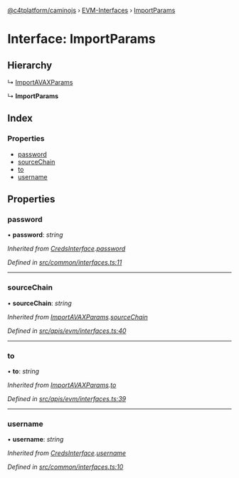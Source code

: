 [@c4tplatform/caminojs](../README.md) › [EVM-Interfaces](../modules/evm_interfaces.md) › [ImportParams](evm_interfaces.importparams.md)

# Interface: ImportParams

## Hierarchy

  ↳ [ImportAVAXParams](evm_interfaces.importavaxparams.md)

  ↳ **ImportParams**

## Index

### Properties

* [password](evm_interfaces.importparams.md#password)
* [sourceChain](evm_interfaces.importparams.md#sourcechain)
* [to](evm_interfaces.importparams.md#to)
* [username](evm_interfaces.importparams.md#username)

## Properties

###  password

• **password**: *string*

*Inherited from [CredsInterface](common_interfaces.credsinterface.md).[password](common_interfaces.credsinterface.md#password)*

*Defined in [src/common/interfaces.ts:11](https://github.com/chain4travel/caminojs/blob/8077d740/src/common/interfaces.ts#L11)*

___

###  sourceChain

• **sourceChain**: *string*

*Inherited from [ImportAVAXParams](evm_interfaces.importavaxparams.md).[sourceChain](evm_interfaces.importavaxparams.md#sourcechain)*

*Defined in [src/apis/evm/interfaces.ts:40](https://github.com/chain4travel/caminojs/blob/8077d740/src/apis/evm/interfaces.ts#L40)*

___

###  to

• **to**: *string*

*Inherited from [ImportAVAXParams](evm_interfaces.importavaxparams.md).[to](evm_interfaces.importavaxparams.md#to)*

*Defined in [src/apis/evm/interfaces.ts:39](https://github.com/chain4travel/caminojs/blob/8077d740/src/apis/evm/interfaces.ts#L39)*

___

###  username

• **username**: *string*

*Inherited from [CredsInterface](common_interfaces.credsinterface.md).[username](common_interfaces.credsinterface.md#username)*

*Defined in [src/common/interfaces.ts:10](https://github.com/chain4travel/caminojs/blob/8077d740/src/common/interfaces.ts#L10)*
